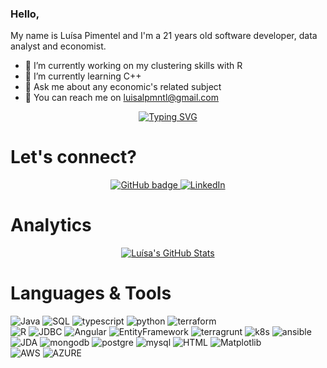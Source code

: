 ### Hello,

My name is Luísa Pimentel and I'm a 21 years old software developer, data analyst and economist. 

- 🌟 I’m currently working on my clustering skills with R
- 🌟 I’m currently learning C++
- 🌟 Ask me about any economic's related subject
- 🌟 You can reach me on luisalpmntl@gmail.com


<p align="center">
<a href="https://git.io/typing-svg"><img src="https://readme-typing-svg.herokuapp.com?font=Fira+Code&weight=700&size=21&duration=3000&pause=250&color=FF45EE&center=true&width=435&lines=Lu%C3%ADsa+Pimentel;Data+Analyst;Nice+to+meet+you+%E2%9D%A4" alt="Typing SVG" /></a>
</p>


# Let's connect? 

<p align="center">
 <a href="https://github.com/luisalpmntl">
    <img src="https://img.shields.io/badge/-Github-000?style=for-the-badge&logo=Github&logoColor=white&link=https://github.com/luisalpmntl" alt="GitHub badge" />
  </a>
  <a href="https://www.linkedin.com/in/luisalobopimentel">
  <a href="https://www.linkedin.com/in/luisalobopimentel">
    <img src="https://img.shields.io/badge/-LinkedIn-blue?style=for-the-badge&logo=Linkedin&logoColor=white&link=https://www.linkedin.com/in/luisalobopimentel/" alt="LinkedIn" />
  </a>
</p>

 # Analytics 

<p align="center">
  <a href="[https://github-readme-stats.vercel.app/api?username=luisalpmntl&show_icons=true&theme=jolly](https://awesome-github-stats.azurewebsites.net/user-stats/luisalpmntl?cardType=github&theme=jolly&preferLogin=false">
 <img  alt="Luísa's GitHub Stats" src="https://awesome-github-stats.azurewebsites.net/user-stats/luisalpmntl?cardType=github&theme=jolly&preferLogin=false" />
  </a>
  
</p>

 # Languages & Tools 

![Java](https://img.shields.io/badge/-Java-05122A?style=flat&color=ff69b4)&nbsp;![SQL](https://img.shields.io/badge/-SQL-05122A?style=flat&color=ff69b4)&nbsp;![typescript](https://img.shields.io/badge/-typescript-05122A?style=flat&color=ff69b4)&nbsp;![python](https://img.shields.io/badge/-python-05122A?style=flat&color=ff69b4)&nbsp;![terraform](https://img.shields.io/badge/-terraform-05122A?style=flat&color=ff69b4)&nbsp;  
![R](https://img.shields.io/badge/-R-05122A?style=flat&color=ff69b4)&nbsp;![JDBC](https://img.shields.io/badge/-JDBC-05122A?style=flat&color=ff69b4)&nbsp;![Angular](https://img.shields.io/badge/-Angular-05122A?style=flat&color=ff69b4)&nbsp;![EntityFramework](https://img.shields.io/badge/-EntityFramework-05122A?style=flat&color=orange)&nbsp;![terragrunt](https://img.shields.io/badge/-terragrunt-05122A?style=flat&color=ff69b4)&nbsp;![k8s](https://img.shields.io/badge/-k8s-05122A?style=flat&color=ff69b4)&nbsp;![ansible](https://img.shields.io/badge/-ansible-05122A?style=flat&color=ff69b4)&nbsp;![JDA](https://img.shields.io/badge/-JDA-05122A?style=flat&color=ff69b4)&nbsp;![mongodb](https://img.shields.io/badge/-mongodb-05122A?style=flat&color=ff69b4)&nbsp;![postgre](https://img.shields.io/badge/-postgre-05122A?style=flat&color=ff69b4)&nbsp;![mysql](https://img.shields.io/badge/-mysql-05122A?style=flat&color=orange)&nbsp;![HTML](https://img.shields.io/badge/-HTML-05122A?style=flat&color=ff69b4)&nbsp;![Matplotlib](https://img.shields.io/badge/-Matplotlib-05122A?style=flat&color=ff69b4)&nbsp;  
![AWS](https://img.shields.io/badge/-aws-05122A?style=flat&color=blue)&nbsp;![AZURE](https://img.shields.io/badge/-azure-05122A?style=flat&color=blue)&nbsp;  

<!--! 
**luisalpmntl/luisalpmntl** is a ✨ _special_ ✨ repository because its `README.md` (this file) appears on your GitHub profile.

Here are some ideas to get you started:

- 🔭 I’m currently working on ...
- 🌱 I’m currently learning ...
- 👯 I’m looking to collaborate on ...
- 🤔 I’m looking for help with ...
- 💬 Ask me about ...
- 📫 How to reach me: ...
- 😄 Pronouns: ...
- ⚡ Fun fact: ...
-->
